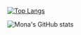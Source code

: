 [![Top Langs](https://github-readme-stats.vercel.app/api/top-langs/?username=Mona-17&layout=compact&theme=highcontrast&count_private=true)](https://github.com/Mona-17/github-readme-stats)

![Mona's GitHub stats](https://github-readme-stats.vercel.app/api?username=Mona-17&show_icons=true&theme=highcontrast)

